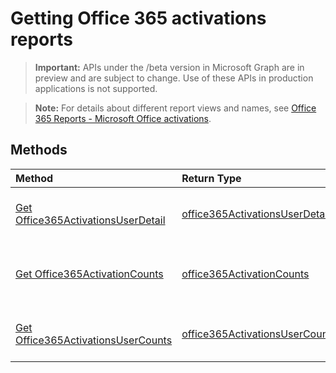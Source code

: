 # Getting Office 365 activations reports

> **Important:** APIs under the /beta version in Microsoft Graph are in preview and are subject to change. Use of these APIs in production applications is not supported.

> **Note:** For details about different report views and names, see [Office 365 Reports - Microsoft Office activations](https://support.office.com/client/Office-activations-87c24ae2-82e0-4d1e-be01-c3bcc3f18c60).

## Methods
|Method|Return Type|Description|
|:---------------|:--------|:----------|
|[Get Office365ActivationsUserDetail](../api/reportroot_office365activationsuserdetail.md)|[office365ActivationsUserDetail](../api/reportroot_office365activationsuserdetail.md#response)|Get detail report of Office 365 activations.|
|[Get Office365ActivationCounts](../api/reportroot_office365activationcounts.md)|[office365ActivationCounts](../api/reportroot_office365activationcounts.md#response)|Get activations report of office 365 activations.|
|[Get Office365ActivationsUserCounts](../api/reportroot_office365activationsusercounts.md)|[office365ActivationsUserCounts](../api/reportroot_office365activationsusercounts.md#response)|Get users report of office 365 activations.|

